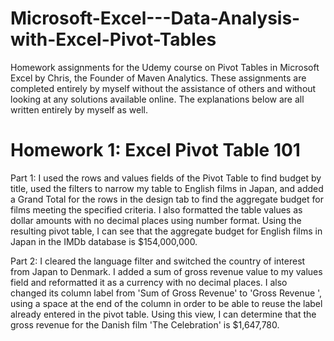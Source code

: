 # Microsoft-Excel---Data-Analysis-with-Excel-Pivot-Tables
Homework assignments for the Udemy course on Pivot Tables in Microsoft Excel by Chris, the Founder of Maven Analytics. These assignments are completed entirely by myself without the assistance of others and without looking at any solutions available online. The explanations below are all written entirely by myself as well.

# Homework 1: Excel Pivot Table 101
Part 1: I used the rows and values fields of the Pivot Table to find budget by title, used the filters to narrow my table to English films in Japan, and added a Grand Total for the rows in the design tab to find the aggregate budget for films meeting the specified criteria. I also formatted the table values as dollar amounts with no decimal places using number format. Using the resulting pivot table, I can see that the aggregate budget for English films in Japan in the IMDb database is $154,000,000.

Part 2: I cleared the language filter and switched the country of interest from Japan to Denmark. I added a sum of gross revenue value to my values field and reformatted it as a currency with no decimal places. I also changed its column label from 'Sum of Gross Revenue' to 'Gross Revenue ', using a space at the end of the column in order to be able to reuse the label already entered in the pivot table. Using this view, I can determine that the gross revenue for the Danish film 'The Celebration' is $1,647,780.
